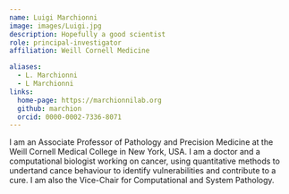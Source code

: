 ```yaml
---
name: Luigi Marchionni
image: images/Luigi.jpg
description: Hopefully a good scientist
role: principal-investigator
affiliation: Weill Cornell Medicine

aliases:
  - L. Marchionni
  - L Marchionni
links:
  home-page: https://marchionnilab.org
  github: marchion
  orcid: 0000-0002-7336-8071
---
```


I am an Associate Professor of Pathology and Precision Medicine at the Weill Cornell Medical College in New York, USA. I am a doctor and a computational biologist working on cancer, using quantitative methods to undertand cance behaviour to identify vulnerabilities and contribute to a cure. I am also the Vice-Chair for Computational and System Pathology.
